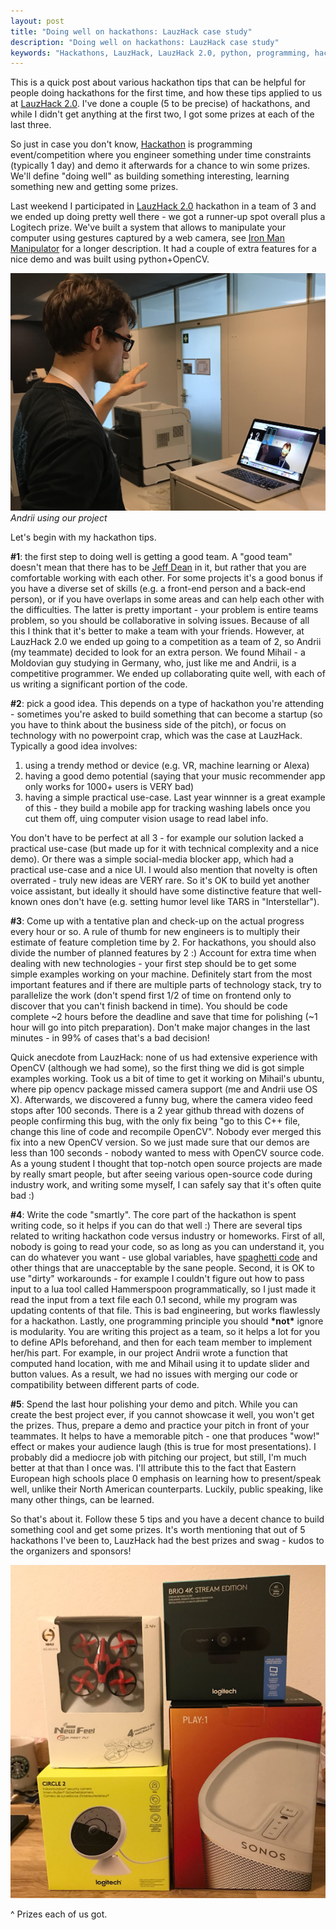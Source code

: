 ```yaml
---
layout: post
title: "Doing well on hackathons: LauzHack case study"
description: "Doing well on hackathons: LauzHack case study"
keywords: "Hackathons, LauzHack, LauzHack 2.0, python, programming, hack"
---
```


This is a quick post about various hackathon tips that can be helpful for people doing hackathons for the first time, and how these tips applied to us at [LauzHack 2.0](http://lauzhack.com/). I've done a couple (5 to be precise) of hackathons, and while I didn't get anything at the first two, I got some prizes at each of the last three.

So just in case you don't know, [Hackathon](https://en.wikipedia.org/wiki/Hackathon) is programming event/competition where you engineer something under time constraints (typically 1 day) and demo it afterwards for a chance to win some prizes. We'll define "doing well" as building something interesting, learning something new and getting some prizes.

Last weekend I participated in [LauzHack 2.0](http://lauzhack.com/) hackathon in a team of 3 and we ended up doing pretty well there - we got a runner-up spot overall plus a Logitech prize. We've built a system that allows to manipulate your computer using gestures captured by a web camera, see [Iron Man Manipulator](https://devpost.com/software/iron-man-manipulator) for a longer description. It had a couple of extra features for a nice demo and was built using python+OpenCV.

![](https://github.com/maksay/lauzhack/raw/master/maksai.jpg)
*Andrii using our project*

<div class="divider"></div>

Let's begin with my hackathon tips.

**#1**: the first step to doing well is getting a good team. A "good team" doesn't mean that there has to be [Jeff Dean](https://research.google.com/pubs/jeff.html) in it, but rather that you are comfortable working with each other. For some projects it's a good bonus if you have a diverse set of skills (e.g. a front-end person and a back-end person), or if you have overlaps in some areas and can help each other with the difficulties. The latter is pretty important - your problem is entire teams problem, so you should be collaborative in solving issues. Because of all this I think that it's better to make a team with your friends. However, at LauzHack 2.0 we ended up going to a competition as a team of 2, so Andrii (my teammate) decided to look for an extra person. We found Mihail - a Moldovian guy studying in Germany, who, just like me and Andrii, is a competitive programmer. We ended up collaborating quite well, with each of us writing a significant portion of the code.

**#2**: pick a good idea. This depends on a type of hackathon you're attending - sometimes you're asked to build something that can become a startup (so you have to think about the business side of the pitch), or focus on technology with no powerpoint crap, which was the case at LauzHack. Typically a good idea involves:
1. using a trendy method or device (e.g. VR, machine learning or Alexa)
2. having a good demo potential (saying that your music recommender app only works for 1000+ users is VERY bad)
3. having a simple practical use-case. Last year winnner is a great example of this - they build a mobile app for tracking washing labels once you cut them off, uing computer vision usage to read label info.

You don't have to be perfect at all 3 - for example our solution lacked a practical use-case (but made up for it with technical complexity and a nice demo). Or there was a simple social-media blocker app, which had a practical use-case and a nice UI. I would also mention that novelty is often overrated - truly new ideas are VERY rare. So it's OK to build yet another voice assistant, but ideally it should have some distinctive feature that well-known ones don't have (e.g. setting humor level like TARS in "Interstellar").

**#3**: Come up with a tentative plan and check-up on the actual progress every hour or so. A rule of thumb for new engineers is to multiply their estimate of feature completion time by 2. For hackathons, you should also divide the number of planned features by 2 :) Account for extra time when dealing with new technologies - your first step should be to get some simple examples working on your machine. Definitely start from the most important features and if there are multiple parts of technology stack, try to parallelize the work (don't spend first 1/2 of time on frontend only to discover that you can't finish backend in time). You should be code complete ~2 hours before the deadline and save that time for polishing (~1 hour will go into pitch preparation). Don't make major changes in the last minutes - in 99% of cases that's a bad decision!

Quick anecdote from LauzHack: none of us had extensive experience with OpenCV (although we had some), so the first thing we did is got simple examples working. Took us a bit of time to get it working on Mihail's ubuntu, where pip opencv package missed camera support (me and Andrii use OS X). Afterwards, we discovered a funny bug, where the camera video feed stops after 100 seconds. There is a 2 year github thread with dozens of people confirming this bug, with the only fix being "go to this C++ file, change this line of code and recompile OpenCV". Nobody ever merged this fix into a new OpenCV version. So we just made sure that our demos are less than 100 seconds - nobody wanted to mess with OpenCV source code. As a young student I thought that top-notch open source projects are made by really smart people, but after seeing various open-source code during industry work, and writing some myself, I can safely say that it's often quite bad :)

**#4**: Write the code "smartly". The core part of the hackathon is spent writing code, so it helps if you can do that well :) There are several tips related to writing hackathon code versus industry or homeworks. First of all, nobody is going to read your code, so as long as you can understand it, you can do whatever you want - use global variables, have [spaghetti code](https://en.wikipedia.org/wiki/Spaghetti_code) and other things that are unacceptable by the sane people. Second, it is OK to use "dirty" workarounds - for example I couldn't figure out how to pass input to a lua tool called Hammerspoon programmatically, so I just made it read the input from a text file each 0.1 second, while my program was updating contents of that file. This is bad engineering, but works flawlessly for a hackathon. Lastly, one programming principle you should **\*not\*** ignore is modularity. You are writing this project as a team, so it helps a lot for you to define APIs beforehand, and then for each team member to implement her/his part. For example, in our project Andrii wrote a function that computed hand location, with me and Mihail using it to update slider and button values. As a result, we had no issues with merging our code or compatibility between different parts of code. 

**#5**: Spend the last hour polishing your demo and pitch. While you can create the best project ever, if you cannot showcase it well, you won't get the prizes. Thus, prepare a demo and practice your pitch in front of your teammates. It helps to have a memorable pitch - one that produces "wow!" effect or makes your audience laugh (this is true for most presentations). I probably did a mediocre job with pitching our project, but still, I'm much better at that than I once was. I'll attribute this to the fact that Eastern European high schools place 0 emphasis on learning how to present/speak well, unlike their North American counterparts. Luckily, public speaking, like many other things, can be learned.

<div class="divider"></div>

So that's about it. Follow these 5 tips and you have a decent chance to build something cool and get some prizes. It's worth mentioning that out of 5 hackathons I've been to, LauzHack had the best prizes and swag - kudos to the organizers and sponsors!

![](/assets/images/prizes.png)

^ Prizes each of us got. 
